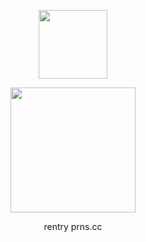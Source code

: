 <p align="center">
    <img width="110" src="https://komarev.com/ghpvc/?username=violetaism&color=948ca4&style=flat&label=stargazers">
</p>
<p align="center">
                    <img width="200" src="https://files.catbox.moe/m2a969.webp">
</p>
<p align="center">
rentry prns.cc
</p>

